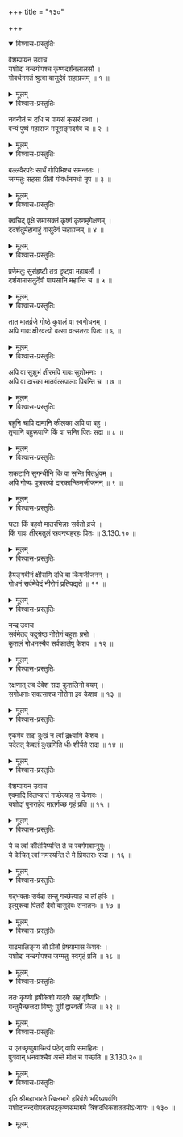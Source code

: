 +++
title = "१३०"

+++

<details open><summary>विश्वास-प्रस्तुतिः</summary>

वैशम्पायन उवाच  
यशोदा नन्दगोपश्च कृष्णदर्शनलालसौ ।  
गोवर्धनगतं श्रुत्वा वासुदेवं सहाग्रजम् ॥ १ ॥
</details>

<details><summary>मूलम्</summary>

वैशम्पायन उवाच  
यशोदा नन्दगोपश्च कृष्णदर्शनलालसौ ।  
गोवर्धनगतं श्रुत्वा वासुदेवं सहाग्रजम् ॥ १ ॥
</details>

<details open><summary>विश्वास-प्रस्तुतिः</summary>

नवनीतं च दधि च पायसं कृसरं तथा ।  
वन्यं पुष्पं महाराज मयूराङ्गदमेव च ॥ २ ॥
</details>

<details><summary>मूलम्</summary>

नवनीतं च दधि च पायसं कृसरं तथा ।  
वन्यं पुष्पं महाराज मयूराङ्गदमेव च ॥ २ ॥
</details>

<details open><summary>विश्वास-प्रस्तुतिः</summary>

बल्लवैरपरैः सार्धं गोपिभिश्च समन्ततः ।  
जग्मतुः सहसा प्रीतौ गोवर्धनमथो नृप ॥ ३ ॥
</details>

<details><summary>मूलम्</summary>

बल्लवैरपरैः सार्धं गोपिभिश्च समन्ततः ।  
जग्मतुः सहसा प्रीतौ गोवर्धनमथो नृप ॥ ३ ॥
</details>

<details open><summary>विश्वास-प्रस्तुतिः</summary>

क्वचिद् वृक्षे समासक्तं कृष्णं कृष्णमृगेक्षणम् ।  
ददर्शतुर्महाबाहुं वासुदेवं सहाग्रजम् ॥ ४ ॥
</details>

<details><summary>मूलम्</summary>

क्वचिद् वृक्षे समासक्तं कृष्णं कृष्णमृगेक्षणम् ।  
ददर्शतुर्महाबाहुं वासुदेवं सहाग्रजम् ॥ ४ ॥
</details>

<details open><summary>विश्वास-प्रस्तुतिः</summary>

प्रणेमतुः सुसंहृष्टौ तत्र दृष्ट्वा महाबलौ ।  
दर्शयामासतुर्देवौ पायसानि महान्ति च ॥ ५ ॥
</details>

<details><summary>मूलम्</summary>

प्रणेमतुः सुसंहृष्टौ तत्र दृष्ट्वा महाबलौ ।  
दर्शयामासतुर्देवौ पायसानि महान्ति च ॥ ५ ॥
</details>

<details open><summary>विश्वास-प्रस्तुतिः</summary>

तात मातर्व्रजे गोष्ठे कुशलं वा स्वगोधनम् ।  
अपि गावः क्षीरवत्यो वत्सा वत्सतराः पितः ॥ ६ ॥
</details>

<details><summary>मूलम्</summary>

तात मातर्व्रजे गोष्ठे कुशलं वा स्वगोधनम् ।  
अपि गावः क्षीरवत्यो वत्सा वत्सतराः पितः ॥ ६ ॥
</details>

<details open><summary>विश्वास-प्रस्तुतिः</summary>

अपि वा सुशुभं क्षीरमपि गावः सुशोभनाः ।  
अपि वा दारका मातर्वत्सपालाः पिबन्ति च ॥ ७ ॥
</details>

<details><summary>मूलम्</summary>

अपि वा सुशुभं क्षीरमपि गावः सुशोभनाः ।  
अपि वा दारका मातर्वत्सपालाः पिबन्ति च ॥ ७ ॥
</details>

<details open><summary>विश्वास-प्रस्तुतिः</summary>

बहूनि चापि दामानि कीलका अपि वा बहु ।  
तृणानि बहुरूपाणि किं वा सन्ति पितः सदा ॥ ८ ॥
</details>

<details><summary>मूलम्</summary>

बहूनि चापि दामानि कीलका अपि वा बहु ।  
तृणानि बहुरूपाणि किं वा सन्ति पितः सदा ॥ ८ ॥
</details>

<details open><summary>विश्वास-प्रस्तुतिः</summary>

शकटानि सुगन्धीनि किं वा सन्ति पितर्ध्रुवम् ।  
अपि गोप्यः पुत्रवत्यो दारकान्किमजीजनन् ॥ ९ ॥
</details>

<details><summary>मूलम्</summary>

शकटानि सुगन्धीनि किं वा सन्ति पितर्ध्रुवम् ।  
अपि गोप्यः पुत्रवत्यो दारकान्किमजीजनन् ॥ ९ ॥
</details>

<details open><summary>विश्वास-प्रस्तुतिः</summary>

घटाः किं बहवो मातरभिन्नाः सर्वतो व्रजे ।  
किं गावः क्षीरमतुलं स्रवन्त्यहरहः पितः ॥ 3.130.१० ॥
</details>

<details><summary>मूलम्</summary>

घटाः किं बहवो मातरभिन्नाः सर्वतो व्रजे ।  
किं गावः क्षीरमतुलं स्रवन्त्यहरहः पितः ॥ 3.130.१० ॥
</details>

<details open><summary>विश्वास-प्रस्तुतिः</summary>

हैयङ्गवीनं क्षीराणि दधि वा किमजीजनन् ।  
गोधनं सर्वमेवेदं नीरोगं प्रतिपद्यते ॥ ११ ॥
</details>

<details><summary>मूलम्</summary>

हैयङ्गवीनं क्षीराणि दधि वा किमजीजनन् ।  
गोधनं सर्वमेवेदं नीरोगं प्रतिपद्यते ॥ ११ ॥
</details>

<details open><summary>विश्वास-प्रस्तुतिः</summary>

नन्द उवाच  
सर्वमेतद् यदुश्रेष्ठ नीरोगं बहुशः प्रभो ।  
कुशलं गोधनस्यैव सर्वकालेषु केशव ॥ १२ ॥
</details>

<details><summary>मूलम्</summary>

नन्द उवाच  
सर्वमेतद् यदुश्रेष्ठ नीरोगं बहुशः प्रभो ।  
कुशलं गोधनस्यैव सर्वकालेषु केशव ॥ १२ ॥
</details>

<details open><summary>विश्वास-प्रस्तुतिः</summary>

रक्षणात् तव देवेश सदा कुशलिनो वयम् ।  
सगोधनाः सवत्साश्च नीरोगा इव केशव ॥ १३ ॥
</details>

<details><summary>मूलम्</summary>

रक्षणात् तव देवेश सदा कुशलिनो वयम् ।  
सगोधनाः सवत्साश्च नीरोगा इव केशव ॥ १३ ॥
</details>

<details open><summary>विश्वास-प्रस्तुतिः</summary>

एकमेव सदा दुःखं न त्वां द्रक्ष्यामि केशव ।  
यदेतत् केवलं दुःखमिति धीः शीर्यते सदा ॥ १४ ॥
</details>

<details><summary>मूलम्</summary>

एकमेव सदा दुःखं न त्वां द्रक्ष्यामि केशव ।  
यदेतत् केवलं दुःखमिति धीः शीर्यते सदा ॥ १४ ॥
</details>

<details open><summary>विश्वास-प्रस्तुतिः</summary>

वैशम्पायन उवाच  
एवमादि विलप्यन्तं गच्छेत्याह स केशवः ।  
यशोदां पुनराहेदं मातर्गच्छ गृहं प्रति ॥ १५ ॥
</details>

<details><summary>मूलम्</summary>

वैशम्पायन उवाच  
एवमादि विलप्यन्तं गच्छेत्याह स केशवः ।  
यशोदां पुनराहेदं मातर्गच्छ गृहं प्रति ॥ १५ ॥
</details>

<details open><summary>विश्वास-प्रस्तुतिः</summary>

ये च त्वां कीर्तयिष्यन्ति ते च स्वर्गमवाप्नुयुः ।  
ये केचित् त्वां नमस्यन्ति ते मे प्रियतराः सदा ॥ १६ ॥
</details>

<details><summary>मूलम्</summary>

ये च त्वां कीर्तयिष्यन्ति ते च स्वर्गमवाप्नुयुः ।  
ये केचित् त्वां नमस्यन्ति ते मे प्रियतराः सदा ॥ १६ ॥
</details>

<details open><summary>विश्वास-प्रस्तुतिः</summary>

मद्भक्ताः सर्वदा सन्तु गच्छेत्याह च तां हरिः ।  
इत्युक्त्वा पितरौ देवो वासुदेवः सनातनः ॥ १७ ॥
</details>

<details><summary>मूलम्</summary>

मद्भक्ताः सर्वदा सन्तु गच्छेत्याह च तां हरिः ।  
इत्युक्त्वा पितरौ देवो वासुदेवः सनातनः ॥ १७ ॥
</details>

<details open><summary>विश्वास-प्रस्तुतिः</summary>

गाढमालिङ्ग्य तौ प्रीतौ प्रेषयामास केशवः ।  
यशोदा नन्दगोपश्च जग्मतुः स्वगृहं प्रति ॥ १८ ॥
</details>

<details><summary>मूलम्</summary>

गाढमालिङ्ग्य तौ प्रीतौ प्रेषयामास केशवः ।  
यशोदा नन्दगोपश्च जग्मतुः स्वगृहं प्रति ॥ १८ ॥
</details>

<details open><summary>विश्वास-प्रस्तुतिः</summary>

ततः कृष्णो हृषीकेशो यादवैः सह वृष्णिभिः ।  
गन्तुमैच्छत्तदा विष्णुः पुरीं द्वारवतीं किल ॥ १९ ॥
</details>

<details><summary>मूलम्</summary>

ततः कृष्णो हृषीकेशो यादवैः सह वृष्णिभिः ।  
गन्तुमैच्छत्तदा विष्णुः पुरीं द्वारवतीं किल ॥ १९ ॥
</details>

<details open><summary>विश्वास-प्रस्तुतिः</summary>

य एतच्छृणुयान्नित्यं पठेद् वापि समाहितः ।  
पुत्रवान् धनवांश्चैव अन्ते मोक्षं च गच्छति ॥ 3.130.२०॥
</details>

<details><summary>मूलम्</summary>

य एतच्छृणुयान्नित्यं पठेद् वापि समाहितः ।  
पुत्रवान् धनवांश्चैव अन्ते मोक्षं च गच्छति ॥ 3.130.२०॥
</details>

<details open><summary>विश्वास-प्रस्तुतिः</summary>

इति श्रीमहाभारते खिलभागे हरिवंशे भविष्यपर्वणि  
यशोदानन्दगोपबलभद्रकृष्णसमागमे त्रिंशदधिकशततमोऽध्यायः ॥ १३० ॥
</details>

<details><summary>मूलम्</summary>

इति श्रीमहाभारते खिलभागे हरिवंशे भविष्यपर्वणि  
यशोदानन्दगोपबलभद्रकृष्णसमागमे त्रिंशदधिकशततमोऽध्यायः ॥ १३० ॥
</details>
